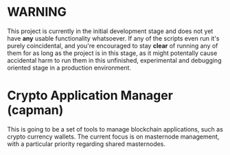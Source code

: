 # WARNING
This project is currently in the initial development stage and does not yet have **any** usable functionality whatsoever. If any of the scripts even run it's purely coincidental, and you're encouraged to stay **clear** of running any of them for as long as the project is in this stage, as it might potentally cause accidental harm to run them in this unfinished, experimental and debugging oriented stage in a production environment.
# Crypto Application Manager (capman)
This is going to be a set of tools to manage blockchain applications, such as crypto currency wallets. The current focus is on masternode management, with a particular priority regarding shared masternodes.